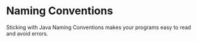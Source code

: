 # Naming Conventions

Sticking with Java Naming Conventions makes your programs easy to read and avoid errors.